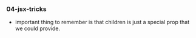 ### 04-jsx-tricks
- important thing to remember is that children is just a special prop that we could provide.